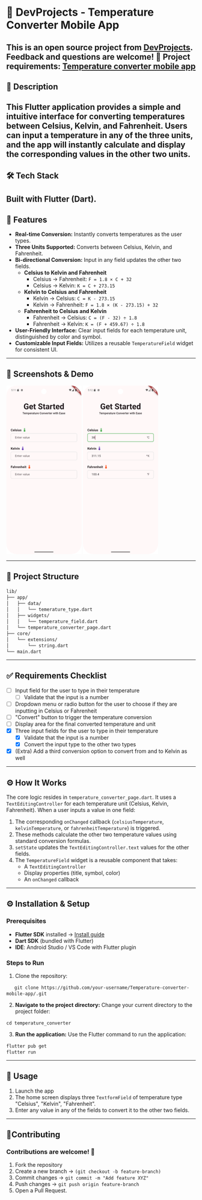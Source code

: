 # 📰 DevProjects - Temperature Converter Mobile App

This is an open source project from [DevProjects](http://www.codementor.io/projects). Feedback and questions are welcome!
🔗 Project requirements: [Temperature converter mobile app](https://www.codementor.io/projects/mobile/temperature-converter-mobile-app-atx32h5e71)
---

## 📖 Description
This Flutter application provides a simple and intuitive interface for converting temperatures between Celsius, Kelvin, and Fahrenheit. Users can input a temperature in any of the three units, and the app will instantly calculate and display the corresponding values in the other two units.
---

## 🛠️ Tech Stack
Built with **Flutter** (Dart). 
---

## 🚀 Features
- **Real-time Conversion:** Instantly converts temperatures as the user types.
- **Three Units Supported:** Converts between Celsius, Kelvin, and Fahrenheit.
- **Bi-directional Conversion:** Input in any field updates the other two fields.
    - **Celsius to Kelvin and Fahrenheit**
        - Celsius → Fahrenheit: `F = 1.8 × C + 32`
        - Celsius → Kelvin: `K = C + 273.15`
    - **Kelvin to Celsius and Fahrenheit**
        - Kelvin → Celsius: `C = K - 273.15`
        - Kelvin → Fahrenheit: `F = 1.8 × (K - 273.15) + 32`
    - **Fahrenheit to Celsius and Kelvin**
        - Fahrenheit → Celsius: `C = (F - 32) ÷ 1.8`
        - Fahrenheit → Kelvin: `K = (F + 459.67) ÷ 1.8`
- **User-Friendly Interface:** Clear input fields for each temperature unit, distinguished by color and symbol.
- **Customizable Input Fields:** Utilizes a reusable `TemperatureField` widget for consistent UI.

---

## 📸 Screenshots & Demo

<img src="assets/screenshot_main_screen.png" alt="App Main Screen" width="200"/>
<img src="assets/screenshot_temperature_converter.png" alt="App Feature - Temperature Converter" width="200"/>

---

## 📂 Project Structure
```
lib/
├── app/
│   ├── data/
│   │   └── temerature_type.dart
│   ├── widgets/
│   │   └── temperature_field.dart
│   └── temperature_converter_page.dart
├── core/
│   └── extensions/
│       └── string.dart
└── main.dart
```
---
## ✅ Requirements Checklist

- [ ] Input field for the user to type in their temperature
    - [ ] Validate that the input is a number
- [ ] Dropdown menu or radio button for the user to choose if they are inputting in Celsius or Fahrenheit
- [ ] "Convert" button to trigger the temperature conversion
- [ ] Display area for the final converted temperature and unit
- [x] Three input fields for the user to type in their temperature
    - [x] Validate that the input is a number
    - [x] Convert the input type to the other two types 
- [x] (Extra) Add a third conversion option to convert from and to Kelvin as well
---

## ⚙️ How It Works
The core logic resides in `temperature_converter_page.dart`. It uses a `TextEditingController` for each temperature unit (Celsius, Kelvin, Fahrenheit). When a user inputs a value in one field:
1. The corresponding `onChanged` callback (`celsiusTemperature`, `kelvinTemperature`, or `fahrenheitTemperature`) is triggered.
2. These methods calculate the other two temperature values using standard conversion formulas.
3. `setState` updates the `TextEditingController.text` values for the other fields.
4. The `TemperatureField` widget is a reusable component that takes:
    - A `TextEditingController`
    - Display properties (title, symbol, color)
    - An `onChanged` callback
---

## ⚙️ Installation & Setup

### Prerequisites
- **Flutter SDK** installed → [Install guide](https://flutter.dev/docs/get-started/install)
- **Dart SDK** (bundled with Flutter)
- **IDE**: Android Studio / VS Code with Flutter plugin

### Steps to Run
1. Clone the repository:
```
   git clone https://github.com/your-username/Temperature-converter-mobile-app/.git
```

2.  **Navigate to the project directory:**
    Change your current directory to the project folder:
```
cd temperature_converter
```    

3.  **Run the application:**
    Use the Flutter command to run the application:

```
flutter pub get
flutter run    
```
---

## 📖 Usage
1. Launch the app
2. The home screen displays three `TextformField` of temperature type "Celsius", "Kelvin", "Fahrenheit".
3. Enter any value in any of the fields to convert it to the other two fields.
---

## 🤝Contributing

### Contributions are welcome! 🎉

1. Fork the repository
2. Create a new branch → `(git checkout -b feature-branch)`
3. Commit changes → `git commit -m "Add feature XYZ"`
4. Push changes → `git push origin feature-branch`
5. Open a Pull Request.

